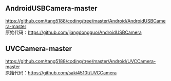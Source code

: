 ## AndroidUSBCamera-master
https://github.com/tang5188/coding/tree/master/Android/AndroidUSBCamera-master <br />
原始代码：https://github.com/jiangdongguo/AndroidUSBCamera

## UVCCamera-master
https://github.com/tang5188/coding/tree/master/Android/UVCCamera-master <br />
原始代码：https://github.com/saki4510t/UVCCamera
